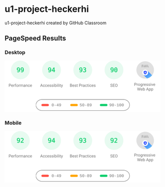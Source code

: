 # u1-project-heckerhi
u1-project-heckerhi created by GitHub Classroom

## PageSpeed Results

### Desktop

![Desktop](./reports/psresultdesktop.svg)

### Mobile

![Mobile](./reports/psresultmobile.svg)
